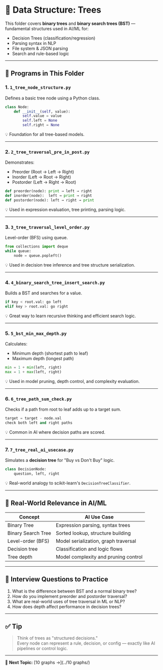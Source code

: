 # 🌳 Data Structure: Trees

This folder covers **binary trees** and **binary search trees (BST)** — fundamental structures used in AI/ML for:

- Decision Trees (classification/regression)
- Parsing syntax in NLP
- File system & JSON parsing
- Search and rule-based logic

---

## 📌 Programs in This Folder

### 1. `1_tree_node_structure.py`

Defines a basic tree node using a Python class.

```python
class Node:
    def __init__(self, value):
        self.value = value
        self.left = None
        self.right = None
```

💡 Foundation for all tree-based models.

---

### 2. `2_tree_traversal_pre_in_post.py`

Demonstrates:
- Preorder (Root → Left → Right)
- Inorder (Left → Root → Right)
- Postorder (Left → Right → Root)

```python
def preorder(node): print → left → right
def inorder(node):  left → print → right
def postorder(node): left → right → print
```

💡 Used in expression evaluation, tree printing, parsing logic.

---

### 3. `3_tree_traversal_level_order.py`

Level-order (BFS) using queue.

```python
from collections import deque
while queue:
    node = queue.popleft()
```

💡 Used in decision tree inference and tree structure serialization.

---

### 4. `4_binary_search_tree_insert_search.py`

Builds a BST and searches for a value.

```python
if key < root.val: go left
elif key > root.val: go right
```

💡 Great way to learn recursive thinking and efficient search logic.

---

### 5. `5_bst_min_max_depth.py`

Calculates:
- Minimum depth (shortest path to leaf)
- Maximum depth (longest path)

```python
min = 1 + min(left, right)
max = 1 + max(left, right)
```

💡 Used in model pruning, depth control, and complexity evaluation.

---

### 6. `6_tree_path_sum_check.py`

Checks if a path from root to leaf adds up to a target sum.

```python
target = target - node.val
check both left and right paths
```

💡 Common in AI where decision paths are scored.

---

### 7. `7_tree_real_ai_usecase.py`

Simulates a **decision tree** for "Buy vs Don't Buy" logic.

```python
class DecisionNode:
    question, left, right
```

💡 Real-world analogy to scikit-learn's `DecisionTreeClassifier`.

---

## 🎯 Real-World Relevance in AI/ML

| Concept             | AI Use Case |
|---------------------|-------------|
| Binary Tree         | Expression parsing, syntax trees |
| Binary Search Tree  | Sorted lookup, structure building |
| Level-order (BFS)   | Model serialization, graph traversal |
| Decision tree       | Classification and logic flows |
| Tree depth          | Model complexity and pruning control |

---

## 🧠 Interview Questions to Practice

1. What is the difference between BST and a normal binary tree?
2. How do you implement preorder and postorder traversal?
3. What are real-world uses of tree traversal in ML or NLP?
4. How does depth affect performance in decision trees?

---

## ✅ Tip

> Think of trees as "structured decisions."  
> Every node can represent a rule, decision, or config — exactly like AI pipelines or control logic.

---

📁 **Next Topic:** [10 graphs →](../10 graphs/)
